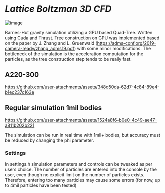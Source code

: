 # *Lattice Boltzman 3D CFD*
![image](https://github.com/user-attachments/assets/12eb5bb7-c60b-4c26-9c23-67121bcc17d5)


Barnes-Hut gravity simulation utilizing a GPU based Quad-Tree. Written using Cuda and Thrust.
Tree construction on GPU was implemented based on the paper by J. Zhang and L. Gruenwald (https://adms-conf.org/2019-camera-ready/zhang_adms19.pdf)  with some minor modifications.
The bottleneck of the simulation is the acceleration computation for the particles, as the tree construction step tends to be really fast. 


## A220-300 
https://github.com/user-attachments/assets/348d50da-62d7-4c84-89e4-b1ec237c163e



## Regular simulation 1mil bodies
https://github.com/user-attachments/assets/1524a8f6-b0e0-4c49-ae47-a811b202b221

The simulation can be run in real time with 1mil+ bodies, but accuracy must be reduced by changing the phi parameter.

### Settings
In settings.h simulation parameters and controls can be tweaked as per users choice. The number of particles are entered into the console by the user, even though no explicit limit on the number of particles exists. Therefore, entering too many particles may cause some errors (for now, up to 4mil particles have been tested)
